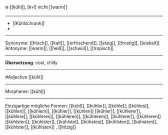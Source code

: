 ❄️ [[kühl]], [kʏl]
nicht [[warm]]

---
- [[Kühlschrank]]
-

---
Synonyme: [[frisch]], [[kalt]], [[erfrischend]], [[eisig]], [[frostig]], [[eiskalt]]
Antonyme: [[warm]], [[heiß]], [[schwül]], [[tropisch]]

---
**Übersetzung**:
cool, chilly

---
#Adjective [[kühl]]

---
Morpheme:
[[kühl]]

---


Einzigartige mögliche Formen: 
[[kühl]], [[kühler]], [[kühle]], [[kühles]], [[kühlen]], [[kühlem]], [[kühler]], [[kühlen]]
[[kühler]], [[kühlerer]], [[kühlere]], [[kühleres]], [[kühleren]], [[kühlerem]], [[kühlerer]], [[kühleren]]
[[kühlsten]], [[kühlster]], [[kühlste]], [[kühstes]], [[kühlsten]], [[kühstem]], [[kühlster]], [[kühlsten]]
, [[hitzig]]